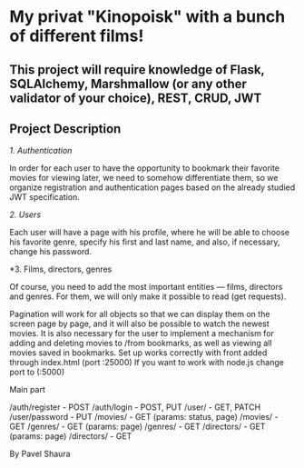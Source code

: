 # My privat "Kinopoisk" with a bunch of different films!

## This project will require knowledge of Flask, SQLAlchemy, Marshmallow (or any other validator of your choice), REST, CRUD, JWT

## **Project Description**

*1. Authentication*

In order for each user to have the opportunity to bookmark their favorite movies for viewing later, we need to somehow differentiate them, so we organize registration and authentication pages based on the already studied JWT specification.

*2. Users*

Each user will have a page with his profile, where he will be able to choose his favorite genre, specify his first and last name, and also, if necessary, change his password.

*3. Films, directors, genres

Of course, you need to add the most important entities — films, directors and genres. For them, we will only make it possible to read (get requests).

Pagination will work for all objects so that we can display them on the screen page by page, and it will also be possible to watch the newest movies.
It is also necessary for the user to implement a mechanism for adding and deleting movies to /from bookmarks, as well as viewing all movies saved in bookmarks.
Set up works correctly with front added through index.html (port :25000)
If you want to work with node.js change port to (:5000)

Main part

/auth/register - POST
/auth/login - POST, PUT
/user/ - GET, PATCH
/user/password - PUT
/movies/ - GET (params: status, page)
/movies/ - GET
/genres/ - GET (params: page)
/genres/ - GET
/directors/ - GET (params: page)
/directors/ - GET


By Pavel Shaura
